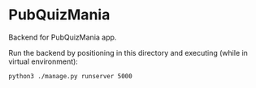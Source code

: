 # PubQuizMania
Backend for PubQuizMania app.

Run the backend by positioning in this directory and executing (while in virtual environment):

```
python3 ./manage.py runserver 5000
```